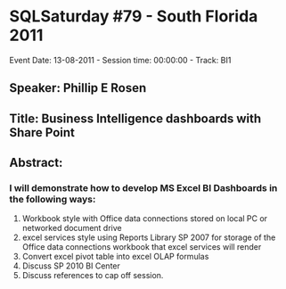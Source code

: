 # SQLSaturday #79 - South Florida 2011
Event Date: 13-08-2011 - Session time: 00:00:00 - Track: BI1
## Speaker: Phillip E Rosen
## Title: Business Intelligence dashboards with Share Point
## Abstract:
### I will demonstrate how to develop MS Excel BI Dashboards in the following ways: 
1. Workbook style with Office data connections stored on local PC or networked document drive
2. excel services style using Reports Library SP 2007 for storage of the Office data connections  workbook that excel services will render
3. Convert excel pivot table into excel OLAP formulas
4. Discuss SP 2010 BI Center
5. Discuss references to cap off session.

